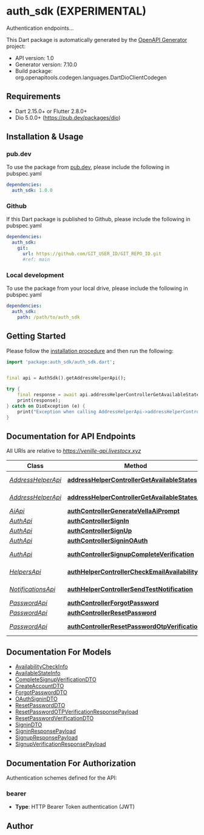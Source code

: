 # auth_sdk (EXPERIMENTAL)
Authentication endpoints...

This Dart package is automatically generated by the [OpenAPI Generator](https://openapi-generator.tech) project:

- API version: 1.0
- Generator version: 7.10.0
- Build package: org.openapitools.codegen.languages.DartDioClientCodegen

## Requirements

* Dart 2.15.0+ or Flutter 2.8.0+
* Dio 5.0.0+ (https://pub.dev/packages/dio)

## Installation & Usage

### pub.dev
To use the package from [pub.dev](https://pub.dev), please include the following in pubspec.yaml
```yaml
dependencies:
  auth_sdk: 1.0.0
```

### Github
If this Dart package is published to Github, please include the following in pubspec.yaml
```yaml
dependencies:
  auth_sdk:
    git:
      url: https://github.com/GIT_USER_ID/GIT_REPO_ID.git
      #ref: main
```

### Local development
To use the package from your local drive, please include the following in pubspec.yaml
```yaml
dependencies:
  auth_sdk:
    path: /path/to/auth_sdk
```

## Getting Started

Please follow the [installation procedure](#installation--usage) and then run the following:

```dart
import 'package:auth_sdk/auth_sdk.dart';


final api = AuthSdk().getAddressHelperApi();

try {
    final response = await api.addressHelperControllerGetAvailableStates();
    print(response);
} catch on DioException (e) {
    print("Exception when calling AddressHelperApi->addressHelperControllerGetAvailableStates: $e\n");
}

```

## Documentation for API Endpoints

All URIs are relative to *https://venille-api.livestocx.xyz*

Class | Method | HTTP request | Description
------------ | ------------- | ------------- | -------------
[*AddressHelperApi*](doc/AddressHelperApi.md) | [**addressHelperControllerGetAvailableStates**](doc/AddressHelperApi.md#addresshelpercontrollergetavailablestates) | **GET** /v1/auth/address-helper/available-states | 
[*AddressHelperApi*](doc/AddressHelperApi.md) | [**addressHelperControllerGetAvailableStates_0**](doc/AddressHelperApi.md#addresshelpercontrollergetavailablestates_0) | **GET** /v1/auth/address-helper/available-states | 
[*AiApi*](doc/AiApi.md) | [**authControllerGenerateVellaAiPrompt**](doc/AiApi.md#authcontrollergeneratevellaaiprompt) | **POST** /v1/auth/test-gemini | 
[*AuthApi*](doc/AuthApi.md) | [**authControllerSignIn**](doc/AuthApi.md#authcontrollersignin) | **POST** /v1/auth/signin | 
[*AuthApi*](doc/AuthApi.md) | [**authControllerSignUp**](doc/AuthApi.md#authcontrollersignup) | **POST** /v1/auth/signup | 
[*AuthApi*](doc/AuthApi.md) | [**authControllerSigninOAuth**](doc/AuthApi.md#authcontrollersigninoauth) | **POST** /v1/auth/signin-oauth | 
[*AuthApi*](doc/AuthApi.md) | [**authControllerSignupCompleteVerification**](doc/AuthApi.md#authcontrollersignupcompleteverification) | **POST** /v1/auth/signup-complete-verification | 
[*HelpersApi*](doc/HelpersApi.md) | [**authHelperControllerCheckEmailAvailability**](doc/HelpersApi.md#authhelpercontrollercheckemailavailability) | **GET** /v1/auth/helper/availability/email | 
[*NotificationsApi*](doc/NotificationsApi.md) | [**authHelperControllerSendTestNotification**](doc/NotificationsApi.md#authhelpercontrollersendtestnotification) | **POST** /v1/auth/helper/notifications/test | 
[*PasswordApi*](doc/PasswordApi.md) | [**authControllerForgotPassword**](doc/PasswordApi.md#authcontrollerforgotpassword) | **POST** /v1/auth/forgot-password | 
[*PasswordApi*](doc/PasswordApi.md) | [**authControllerResetPassword**](doc/PasswordApi.md#authcontrollerresetpassword) | **POST** /v1/auth/reset-password | 
[*PasswordApi*](doc/PasswordApi.md) | [**authControllerResetPasswordOtpVerification**](doc/PasswordApi.md#authcontrollerresetpasswordotpverification) | **POST** /v1/auth/reset-password-otp-verification | 


## Documentation For Models

 - [AvailabilityCheckInfo](doc/AvailabilityCheckInfo.md)
 - [AvailableStateInfo](doc/AvailableStateInfo.md)
 - [CompleteSignupVerificationDTO](doc/CompleteSignupVerificationDTO.md)
 - [CreateAccountDTO](doc/CreateAccountDTO.md)
 - [ForgotPasswordDTO](doc/ForgotPasswordDTO.md)
 - [OAuthSigninDTO](doc/OAuthSigninDTO.md)
 - [ResetPasswordDTO](doc/ResetPasswordDTO.md)
 - [ResetPasswordOTPVerificationResponsePayload](doc/ResetPasswordOTPVerificationResponsePayload.md)
 - [ResetPasswordVerificationDTO](doc/ResetPasswordVerificationDTO.md)
 - [SigninDTO](doc/SigninDTO.md)
 - [SigninResponsePayload](doc/SigninResponsePayload.md)
 - [SignupResponsePayload](doc/SignupResponsePayload.md)
 - [SignupVerificationResponsePayload](doc/SignupVerificationResponsePayload.md)


## Documentation For Authorization


Authentication schemes defined for the API:
### bearer

- **Type**: HTTP Bearer Token authentication (JWT)


## Author



